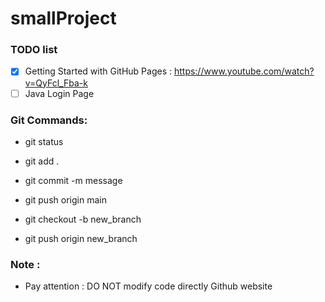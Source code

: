 # smallProject

### TODO list

- [x] Getting Started with GitHub Pages : https://www.youtube.com/watch?v=QyFcl_Fba-k
- [ ] Java Login Page

### Git Commands:
- git status
- git add .
- git commit -m message
- git push origin main

- git checkout -b new_branch
- git push origin new_branch

### Note :
- Pay attention : DO NOT modify code directly Github website

